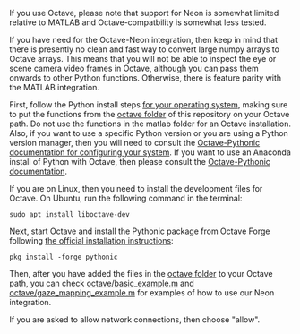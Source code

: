 If you use Octave, please note that support for Neon is somewhat limited relative to MATLAB and Octave-compatbility is somewhat less tested.

If you have need for the Octave-Neon integration, then keep in mind that there is presently no clean and fast way to convert large numpy arrays to Octave arrays.
This means that you will not be able to inspect the eye or scene camera video frames in Octave, although you can pass them onwards to other Python functions.
Otherwise, there is feature parity with the MATLAB integration.

First, follow the Python install steps [for your operating system](../README.md#python-setup), making sure to put the functions from the [octave folder](octave/) of this repository on your Octave path. Do not use the functions in the matlab folder for an Octave installation. Also, if you want to use a specific Python version or you are using a Python version manager, then you will need to consult the [Octave-Pythonic documentation for configuring your system](https://gitlab.com/gnu-octave/octave-pythonic#python-selection). If you want to use an Anaconda install of Python with Octave, then please consult the [Octave-Pythonic documentation](https://gitlab.com/gnu-octave/octave-pythonic).

If you are on Linux, then you need to install the development files for Octave. On Ubuntu, run the following command in the terminal:

```
sudo apt install liboctave-dev
```

Next, start Octave and install the Pythonic package from Octave Forge following [the official installation instructions](https://gitlab.com/gnu-octave/octave-pythonic#octave-pythonic-package):

```
pkg install -forge pythonic
```

Then, after you have added the files in the [octave folder](../octave/) to your Octave path, you can check [octave/basic_example.m](./examples/basic_example.m) and [octave/gaze_mapping_example.m](./examples/gaze_mapping_example.m) for examples of how to use our Neon integration.

If you are asked to allow network connections, then choose "allow".
